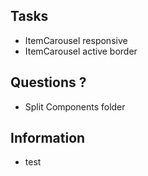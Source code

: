 ## Tasks
- ItemCarousel responsive
- ItemCarousel active border

## Questions ?
- Split Components folder

## Information 
- test
